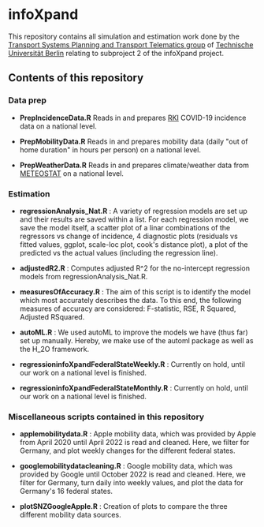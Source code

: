 # infoXpand

This repository contains all simulation and estimation work done by the [Transport Systems Planning and Transport Telematics group](https://www.tu.berlin/vsp) of [Technische Universität Berlin](https://www.tu-berlin.de) relating to subproject 2 of the infoXpand project.

## Contents of this repository


### Data prep

- **PrepIncidenceData.R**
 Reads in and prepares [RKI](https://github.com/robert-koch-institut/COVID-19_7-Tage-Inzidenz_in_Deutschland) COVID-19 incidence data on a national level.

- **PrepMobilityData.R**
Reads in and prepares mobility data (daily "out of home duration" in hours per person) on a national level.

- **PrepWeatherData.R**
Reads in and prepares climate/weather data from [METEOSTAT](https://meteostat.net/en/) on a national level.

### Estimation

- **regressionAnalysis_Nat.R** : A variety of regression models are set up and their results are saved within a list. For each regression model, we save the model itself, a scatter plot of a linar combinations of the regressors vs change of incidence, 4 diagnostic plots (residuals vs fitted values, ggplot, scale-loc plot, cook's distance plot), a plot of the predicted vs the actual values (including the regression line).

- **adjustedR2.R** : Computes adjusted R^2 for the no-intercept regression models from regressionAnalysis_Nat.R.

- **measuresOfAccuracy.R** : The aim of this script is to identify the model which most accurately describes the data. To this end, the following measures of accuracy are considered: F-statistic, RSE, R Squared, Adjusted RSquared.

- **autoML.R** : We used autoML to improve the models we have (thus far) set up manually. Hereby, we make use of the automl package as well as the H_2O framework.

- **regressioninfoXpandFederalStateWeekly.R** : Currently on hold, until our work on a national level is finished.

- **regressioninfoXpandFederalStateMonthly.R** : Currently on hold, until our work on a national level is finished.

### Miscellaneous scripts contained in this repository

- **applemobilitydata.R** : Apple mobility data, which was provided by Apple from April 2020 until April 2022 is read and cleaned. Here, we filter for Germany, and plot weekly changes for the different federal states. 

- **googlemobilitydatacleaning.R** : Google mobility data, which was provided by Google until October 2022 is read and cleaned. Here, we filter for Germany, turn daily into weekly values, and plot the data for Germany's 16 federal states.

- **plotSNZGoogleApple.R** : Creation of plots to compare the three different mobility data sources.